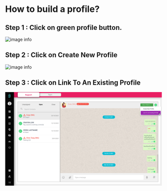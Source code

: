 # How to build a profile?

## Step 1 : Click on green profile button.
![image info](../static/img/profiles/step1.png)

## Step 2 : Click on Create New Profile
![image info](../static/img/profiles/step2.png)

## Step 3 : Click on Link To An Existing Profile
![image info](../../static/img/profiles/step3.png)